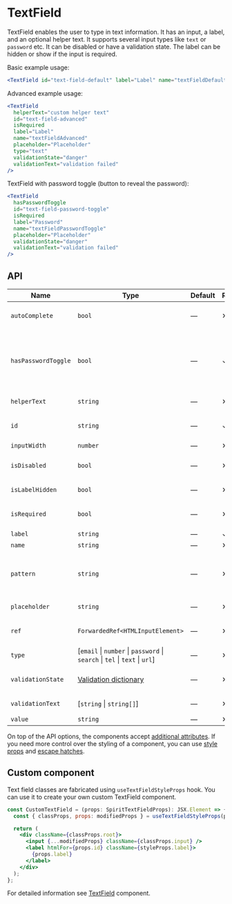 # TextField

TextField enables the user to type in text information. It has an input, a
label, and an optional helper text. It supports several input types like `text` or
`password` etc. It can be disabled or have a validation state. The label can be
hidden or show if the input is required.

Basic example usage:

```jsx
<TextField id="text-field-default" label="Label" name="textFieldDefault" />
```

Advanced example usage:

```jsx
<TextField
  helperText="custom helper text"
  id="text-field-advanced"
  isRequired
  label="Label"
  name="textFieldAdvanced"
  placeholder="Placeholder"
  type="text"
  validationState="danger"
  validationText="validation failed"
/>
```

TextField with password toggle (button to reveal the password):

```jsx
<TextField
  hasPasswordToggle
  id="text-field-password-toggle"
  isRequired
  label="Password"
  name="textFieldPasswordToggle"
  placeholder="Placeholder"
  validationState="danger"
  validationText="validation failed"
/>
```

## API

| Name                | Type                                                                        | Default | Required | Description                                                             |
| ------------------- | --------------------------------------------------------------------------- | ------- | -------- | ----------------------------------------------------------------------- |
| `autoComplete`      | `bool`                                                                      | —       | ✕        | [Automated assistance in filling][autocomplete-attr]                    |
| `hasPasswordToggle` | `bool`                                                                      | —       | ✓        | If true, the `type` is set to `password` and a password toggle is shown |
| `helperText`        | `string`                                                                    | —       | ✕        | Custom helper text                                                      |
| `id`                | `string`                                                                    | —       | ✓        | Input and label identification                                          |
| `inputWidth`        | `number`                                                                    | —       | ✕        | Input width                                                             |
| `isDisabled`        | `bool`                                                                      | —       | ✕        | Whether is field disabled                                               |
| `isLabelHidden`     | `bool`                                                                      | —       | ✕        | Whether is label hidden                                                 |
| `isRequired`        | `bool`                                                                      | —       | ✕        | Whether is field required                                               |
| `label`             | `string`                                                                    | —       | ✓        | Label text                                                              |
| `name`              | `string`                                                                    | —       | ✕        | Input name                                                              |
| `pattern`           | `string`                                                                    | —       | ✕        | Defines regular expressions for allowed value types                     |
| `placeholder`       | `string`                                                                    | —       | ✕        | Input placeholder                                                       |
| `ref`               | `ForwardedRef<HTMLInputElement>`                                            | —       | ✕        | Input element reference                                                 |
| `type`              | [`email` \| `number` \| `password` \| `search` \| `tel` \| `text` \| `url`] | —       | ✕        | Input type                                                              |
| `validationState`   | [Validation dictionary][dictionary-validation]                              | —       | ✕        | Type of validation state                                                |
| `validationText`    | [`string` \| `string[]`]                                                    | —       | ✕        | Validation text                                                         |
| `value`             | `string`                                                                    | —       | ✕        | Input value                                                             |

On top of the API options, the components accept [additional attributes][readme-additional-attributes].
If you need more control over the styling of a component, you can use [style props][readme-style-props]
and [escape hatches][readme-escape-hatches].

## Custom component

Text field classes are fabricated using `useTextFieldStyleProps` hook. You can use it to create your own custom TextField component.

```jsx
const CustomTextField = (props: SpiritTextFieldProps): JSX.Element => {
  const { classProps, props: modifiedProps } = useTextFieldStyleProps(props);

  return (
    <div className={classProps.root}>
      <input {...modifiedProps} className={classProps.input} />
      <label htmlFor={props.id} className={styleProps.label}>
        {props.label}
      </label>
    </div>
  );
};
```

For detailed information see [TextField](https://github.com/lmc-eu/spirit-design-system/blob/main/packages/web/src/scss/components/TextField/README.md) component.

[autocomplete-attr]: https://developer.mozilla.org/en-US/docs/Web/HTML/Attributes/autocomplete
[dictionary-validation]: https://github.com/lmc-eu/spirit-design-system/blob/main/docs/DICTIONARIES.md#validation
[readme-additional-attributes]: https://github.com/lmc-eu/spirit-design-system/blob/main/packages/web-react/README.md#additional-attributes
[readme-escape-hatches]: https://github.com/lmc-eu/spirit-design-system/blob/main/packages/web-react/README.md#escape-hatches
[readme-style-props]: https://github.com/lmc-eu/spirit-design-system/blob/main/packages/web-react/README.md#style-props
